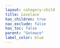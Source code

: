 ```yaml
---
layout: category-child
title: Lovelace
has_children: true
nav_exclude: false
has_toc: false
parent: "Gotowce"
label_color: blue
---
```


